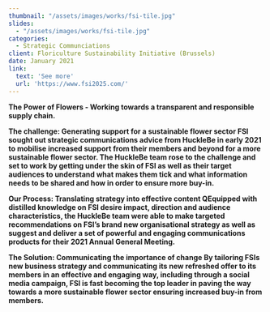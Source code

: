 ```yaml
---
thumbnail: "/assets/images/works/fsi-tile.jpg"
slides:
  - "/assets/images/works/fsi-tile.jpg"
categories:
  - Strategic Communciations
client: Floriculture Sustainability Initiative (Brussels)
date: January 2021
link:
  text: 'See more'
  url: 'https://www.fsi2025.com/'
---
```


<b>The Power of Flowers - Working towards a transparent and responsible supply chain.  

The challenge: Generating support for a sustainable flower sector
FSI sought out strategic communications advice from HuckleBe in early 2021 to mobilise increased support from their members and beyond for a more sustainable flower sector. The HuckleBe team rose to the challenge and set to work by getting under the skin of FSI as well as their target audiences to understand what makes them tick and what information needs to be shared and how in order to ensure more buy-in. 

Our Process: Translating strategy into effective content
QEquipped with distilled knowledge on FSI desire impact, direction and audience characteristics, the HuckleBe team were able to make targeted recommendations on FSI’s brand new organisational strategy as well as suggest and deliver a set of powerful and engaging communications products for their 2021 Annual General Meeting.

The Solution: Communicating the importance of change 
By tailoring FSIs new business strategy and communicating its new refreshed offer to its members in an effective and engaging way, including through a social media campaign, FSI is fast becoming the top leader in paving the way towards a more sustainable flower sector ensuring increased buy-in from members.


